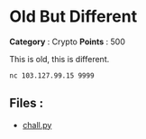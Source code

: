 # Old But Different

**Category** : Crypto
**Points** : 500

This is old, this is different.

`nc 103.127.99.15 9999`

## Files : 
 - [chall.py](./chall.py)



